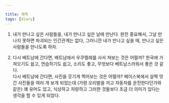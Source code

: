 ```yaml
---

title: 제목
tags: [diary]
---
```


1. 내가 만나고 싶은 사람들을, 내가 만나고 싶은 날에 만난다. 완전 중요해서, 그날 만나지 못하면 파괴되는 인간관계는 없다, 그러니깐 내가 만나고 싶을 때, 만나고 싶은 사람들을 만나도록 하자.

2. 다시 베트남에 간다면, 베트남에서 우쿠렐레를 사서 쳐보는 것은 어떨까? 한국에 가져오기도 쉽고, 연습하기도 쉽고, 소리도 좋고, 무엇보다 베트남스러워서 좋은 것 같다.  
다시 베트남에 간다면, 사진을 웃기게 찍어보는 것은 어떨까? 페이스북에서 살짝 맛간 사진들을 여러 개 보개 되었는데 (가령 오리발을 끼고 자동차를 운전한다던가와 같은) 꽤 유머도 있고, 식상하고 자랑하고 그러한 것들보다 조금 더 의미가 있다는 생각을 할 수 있게 되었다.

